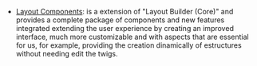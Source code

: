 * [Layout Components](https://www.drupal.org/project/layoutcomponents): is a extension of "Layout Builder (Core)" and provides a complete package of components and new features integrated extending the user experience by creating an improved interface, much more customizable and with aspects that are essential for us, for example, providing the creation dinamically of estructures without needing edit the twigs.